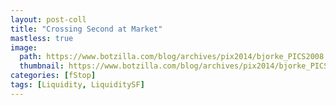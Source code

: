 ```yaml
---
layout: post-coll
title: "Crossing Second at Market"
mastless: true
image:
  path: https://www.botzilla.com/blog/archives/pix2014/bjorke_PICS2008.jpg
  thumbnail: https://www.botzilla.com/blog/archives/pix2014/bjorke_PICS2008.jpg
categories: [fStop]
tags: [Liquidity, LiquiditySF]
---
```






